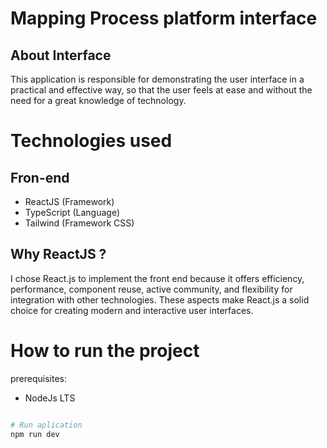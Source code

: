 # Mapping Process platform interface

## About Interface

This application is responsible for demonstrating the user interface in a practical and effective way, so that the user feels at ease and without the need for a great knowledge of technology.

# Technologies used
## Fron-end
- ReactJS (Framework)
- TypeScript (Language)
- Tailwind (Framework CSS)



## Why ReactJS ?

I chose React.js to implement the front end because it offers efficiency, performance, component reuse, active community, and flexibility for integration with other technologies. These aspects make React.js a solid choice for creating modern and interactive user interfaces.


# How to run the project

prerequisites: 
- NodeJs LTS

```bash

# Run aplication
npm run dev

```
